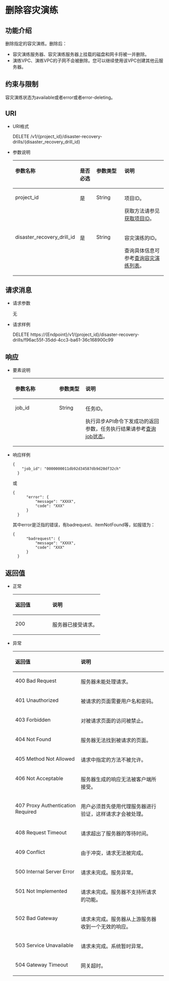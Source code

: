 # 删除容灾演练<a name="sdrs_05_0702"></a>

## 功能介绍<a name="section10712172153513"></a>

删除指定的容灾演练。删除后：

-   容灾演练服务器、容灾演练服务器上挂载的磁盘和网卡将被一并删除。
-   演练VPC、演练VPC的子网不会被删除。您可以继续使用该VPC创建其他云服务器。

## 约束与限制<a name="section7717172173519"></a>

容灾演练状态为available或者error或者error-deleting。

## URI<a name="section157201821113516"></a>

-   URI格式

    DELETE /v1/\{project\_id\}/disaster-recovery-drills/\{disaster\_recovery\_drill\_id\}

-   参数说明

    <a name="table77247213354"></a>
    <table><thead align="left"><tr id="row8810132213510"><th class="cellrowborder" valign="top" width="21.21212121212121%" id="mcps1.1.5.1.1"><p id="p148101922163517"><a name="p148101922163517"></a><a name="p148101922163517"></a>参数名称</p>
    </th>
    <th class="cellrowborder" valign="top" width="14.141414141414138%" id="mcps1.1.5.1.2"><p id="p481032223510"><a name="p481032223510"></a><a name="p481032223510"></a>是否必选</p>
    </th>
    <th class="cellrowborder" valign="top" width="23.23232323232323%" id="mcps1.1.5.1.3"><p id="p148101322203518"><a name="p148101322203518"></a><a name="p148101322203518"></a>参数类型</p>
    </th>
    <th class="cellrowborder" valign="top" width="41.41414141414141%" id="mcps1.1.5.1.4"><p id="p178101222183514"><a name="p178101222183514"></a><a name="p178101222183514"></a>说明</p>
    </th>
    </tr>
    </thead>
    <tbody><tr id="row1981012224351"><td class="cellrowborder" valign="top" width="21.21212121212121%" headers="mcps1.1.5.1.1 "><p id="p1810152215359"><a name="p1810152215359"></a><a name="p1810152215359"></a>project_id</p>
    </td>
    <td class="cellrowborder" valign="top" width="14.141414141414138%" headers="mcps1.1.5.1.2 "><p id="p14810152213353"><a name="p14810152213353"></a><a name="p14810152213353"></a>是</p>
    </td>
    <td class="cellrowborder" valign="top" width="23.23232323232323%" headers="mcps1.1.5.1.3 "><p id="p7810192217351"><a name="p7810192217351"></a><a name="p7810192217351"></a>String</p>
    </td>
    <td class="cellrowborder" valign="top" width="41.41414141414141%" headers="mcps1.1.5.1.4 "><p id="p28101227354"><a name="p28101227354"></a><a name="p28101227354"></a>项目ID。</p>
    <p id="p1011411112497"><a name="p1011411112497"></a><a name="p1011411112497"></a>获取方法请参见<a href="获取项目ID.md">获取项目ID</a>。</p>
    </td>
    </tr>
    <tr id="row14810102243515"><td class="cellrowborder" valign="top" width="21.21212121212121%" headers="mcps1.1.5.1.1 "><p id="p15810922193516"><a name="p15810922193516"></a><a name="p15810922193516"></a>disaster_recovery_drill_id</p>
    </td>
    <td class="cellrowborder" valign="top" width="14.141414141414138%" headers="mcps1.1.5.1.2 "><p id="p881015229351"><a name="p881015229351"></a><a name="p881015229351"></a>是</p>
    </td>
    <td class="cellrowborder" valign="top" width="23.23232323232323%" headers="mcps1.1.5.1.3 "><p id="p2810322173515"><a name="p2810322173515"></a><a name="p2810322173515"></a>String</p>
    </td>
    <td class="cellrowborder" valign="top" width="41.41414141414141%" headers="mcps1.1.5.1.4 "><p id="p20810722183512"><a name="p20810722183512"></a><a name="p20810722183512"></a>容灾演练的ID。</p>
    <p id="p558414565416"><a name="p558414565416"></a><a name="p558414565416"></a>查询具体信息可参考<a href="查询容灾演练列表.md">查询容灾演练列表</a>。</p>
    </td>
    </tr>
    </tbody>
    </table>


## 请求消息<a name="section1973942115356"></a>

-   请求参数

    无

-   请求样例

    DELETE https://\{Endpoint\}/v1/\{project\_id\}/disaster-recovery-drills/f96ac55f-35dd-4cc3-ba61-36c168900c99


## 响应<a name="section17391021133518"></a>

-   要素说明

    <a name="table1074342183511"></a>
    <table><thead align="left"><tr id="row4810202233512"><th class="cellrowborder" valign="top" width="29.07%" id="mcps1.1.4.1.1"><p id="p0810622153517"><a name="p0810622153517"></a><a name="p0810622153517"></a>参数名称</p>
    </th>
    <th class="cellrowborder" valign="top" width="17.44%" id="mcps1.1.4.1.2"><p id="p58115224351"><a name="p58115224351"></a><a name="p58115224351"></a>参数类型</p>
    </th>
    <th class="cellrowborder" valign="top" width="53.49%" id="mcps1.1.4.1.3"><p id="p168112224356"><a name="p168112224356"></a><a name="p168112224356"></a>说明</p>
    </th>
    </tr>
    </thead>
    <tbody><tr id="row1781182210358"><td class="cellrowborder" valign="top" width="29.07%" headers="mcps1.1.4.1.1 "><p id="p13811922163518"><a name="p13811922163518"></a><a name="p13811922163518"></a>job_id</p>
    </td>
    <td class="cellrowborder" valign="top" width="17.44%" headers="mcps1.1.4.1.2 "><p id="p1281162219355"><a name="p1281162219355"></a><a name="p1281162219355"></a>String</p>
    </td>
    <td class="cellrowborder" valign="top" width="53.49%" headers="mcps1.1.4.1.3 "><p id="p18111322173518"><a name="p18111322173518"></a><a name="p18111322173518"></a>任务ID。</p>
    <p id="p54413436307"><a name="p54413436307"></a><a name="p54413436307"></a>执行异步API命令下发成功的返回参数，任务执行结果请参考<a href="查询job状态.md">查询job状态</a>。</p>
    </td>
    </tr>
    </tbody>
    </table>

-   响应样例

    ```
    {  
        "job_id": "0000000011db92d34587db9d20df32ch"  
      }
    ```

    或

    ```
    {  
          "error": {  
              "message": "XXXX",   
              "code": "XXX"  
          }  
      }
    ```

    其中error是泛指的错误，有badrequest、itemNotFound等，如报错为：

    ```
    {  
          "badrequest": {  
              "message": "XXXX",   
              "code": "XXX"  
          }  
      }
    ```


## 返回值<a name="section0752821153510"></a>

-   正常

    <a name="table875592143517"></a>
    <table><thead align="left"><tr id="row19811422123519"><th class="cellrowborder" valign="top" width="42.42%" id="mcps1.1.3.1.1"><p id="p19811202216355"><a name="p19811202216355"></a><a name="p19811202216355"></a>返回值</p>
    </th>
    <th class="cellrowborder" valign="top" width="57.58%" id="mcps1.1.3.1.2"><p id="p5811222153519"><a name="p5811222153519"></a><a name="p5811222153519"></a>说明</p>
    </th>
    </tr>
    </thead>
    <tbody><tr id="row8811622173516"><td class="cellrowborder" valign="top" width="42.42%" headers="mcps1.1.3.1.1 "><p id="p581132212351"><a name="p581132212351"></a><a name="p581132212351"></a>200</p>
    </td>
    <td class="cellrowborder" valign="top" width="57.58%" headers="mcps1.1.3.1.2 "><p id="p8812122215356"><a name="p8812122215356"></a><a name="p8812122215356"></a>服务器已接受请求。</p>
    </td>
    </tr>
    </tbody>
    </table>

-   异常

    <a name="table575962153514"></a>
    <table><thead align="left"><tr id="row5812112273512"><th class="cellrowborder" valign="top" width="43.43%" id="mcps1.1.3.1.1"><p id="p4812112210359"><a name="p4812112210359"></a><a name="p4812112210359"></a>返回值</p>
    </th>
    <th class="cellrowborder" valign="top" width="56.57%" id="mcps1.1.3.1.2"><p id="p28122227359"><a name="p28122227359"></a><a name="p28122227359"></a>说明</p>
    </th>
    </tr>
    </thead>
    <tbody><tr id="row198121227351"><td class="cellrowborder" valign="top" width="43.43%" headers="mcps1.1.3.1.1 "><p id="p1581292223511"><a name="p1581292223511"></a><a name="p1581292223511"></a>400 Bad Request</p>
    </td>
    <td class="cellrowborder" valign="top" width="56.57%" headers="mcps1.1.3.1.2 "><p id="p7812162233514"><a name="p7812162233514"></a><a name="p7812162233514"></a>服务器未能处理请求。</p>
    </td>
    </tr>
    <tr id="row13812122173519"><td class="cellrowborder" valign="top" width="43.43%" headers="mcps1.1.3.1.1 "><p id="p0812182215356"><a name="p0812182215356"></a><a name="p0812182215356"></a>401 Unauthorized</p>
    </td>
    <td class="cellrowborder" valign="top" width="56.57%" headers="mcps1.1.3.1.2 "><p id="p18121922143519"><a name="p18121922143519"></a><a name="p18121922143519"></a>被请求的页面需要用户名和密码。</p>
    </td>
    </tr>
    <tr id="row18812162263513"><td class="cellrowborder" valign="top" width="43.43%" headers="mcps1.1.3.1.1 "><p id="p18121122163511"><a name="p18121122163511"></a><a name="p18121122163511"></a>403 Forbidden</p>
    </td>
    <td class="cellrowborder" valign="top" width="56.57%" headers="mcps1.1.3.1.2 "><p id="p78121223353"><a name="p78121223353"></a><a name="p78121223353"></a>对被请求页面的访问被禁止。</p>
    </td>
    </tr>
    <tr id="row281216228353"><td class="cellrowborder" valign="top" width="43.43%" headers="mcps1.1.3.1.1 "><p id="p178128223353"><a name="p178128223353"></a><a name="p178128223353"></a>404 Not Found</p>
    </td>
    <td class="cellrowborder" valign="top" width="56.57%" headers="mcps1.1.3.1.2 "><p id="p281222218358"><a name="p281222218358"></a><a name="p281222218358"></a>服务器无法找到被请求的页面。</p>
    </td>
    </tr>
    <tr id="row48121522133515"><td class="cellrowborder" valign="top" width="43.43%" headers="mcps1.1.3.1.1 "><p id="p9812172213515"><a name="p9812172213515"></a><a name="p9812172213515"></a>405 Method Not Allowed</p>
    </td>
    <td class="cellrowborder" valign="top" width="56.57%" headers="mcps1.1.3.1.2 "><p id="p1481217224355"><a name="p1481217224355"></a><a name="p1481217224355"></a>请求中指定的方法不被允许。</p>
    </td>
    </tr>
    <tr id="row5812022113515"><td class="cellrowborder" valign="top" width="43.43%" headers="mcps1.1.3.1.1 "><p id="p15812172263516"><a name="p15812172263516"></a><a name="p15812172263516"></a>406 Not Acceptable</p>
    </td>
    <td class="cellrowborder" valign="top" width="56.57%" headers="mcps1.1.3.1.2 "><p id="p19812142283512"><a name="p19812142283512"></a><a name="p19812142283512"></a>服务器生成的响应无法被客户端所接受。</p>
    </td>
    </tr>
    <tr id="row1881222211354"><td class="cellrowborder" valign="top" width="43.43%" headers="mcps1.1.3.1.1 "><p id="p1881213223352"><a name="p1881213223352"></a><a name="p1881213223352"></a>407 Proxy Authentication Required</p>
    </td>
    <td class="cellrowborder" valign="top" width="56.57%" headers="mcps1.1.3.1.2 "><p id="p5812322173516"><a name="p5812322173516"></a><a name="p5812322173516"></a>用户必须首先使用代理服务器进行验证，这样请求才会被处理。</p>
    </td>
    </tr>
    <tr id="row1781262210356"><td class="cellrowborder" valign="top" width="43.43%" headers="mcps1.1.3.1.1 "><p id="p18121322113516"><a name="p18121322113516"></a><a name="p18121322113516"></a>408 Request Timeout</p>
    </td>
    <td class="cellrowborder" valign="top" width="56.57%" headers="mcps1.1.3.1.2 "><p id="p081242212355"><a name="p081242212355"></a><a name="p081242212355"></a>请求超出了服务器的等待时间。</p>
    </td>
    </tr>
    <tr id="row1681222213511"><td class="cellrowborder" valign="top" width="43.43%" headers="mcps1.1.3.1.1 "><p id="p28138222358"><a name="p28138222358"></a><a name="p28138222358"></a>409 Conflict</p>
    </td>
    <td class="cellrowborder" valign="top" width="56.57%" headers="mcps1.1.3.1.2 "><p id="p198131223353"><a name="p198131223353"></a><a name="p198131223353"></a>由于冲突，请求无法被完成。</p>
    </td>
    </tr>
    <tr id="row19813182218353"><td class="cellrowborder" valign="top" width="43.43%" headers="mcps1.1.3.1.1 "><p id="p481352213514"><a name="p481352213514"></a><a name="p481352213514"></a>500 Internal Server Error</p>
    </td>
    <td class="cellrowborder" valign="top" width="56.57%" headers="mcps1.1.3.1.2 "><p id="p281332217358"><a name="p281332217358"></a><a name="p281332217358"></a>请求未完成。服务异常。</p>
    </td>
    </tr>
    <tr id="row1281392203511"><td class="cellrowborder" valign="top" width="43.43%" headers="mcps1.1.3.1.1 "><p id="p1281382273512"><a name="p1281382273512"></a><a name="p1281382273512"></a>501 Not Implemented</p>
    </td>
    <td class="cellrowborder" valign="top" width="56.57%" headers="mcps1.1.3.1.2 "><p id="p12813202233512"><a name="p12813202233512"></a><a name="p12813202233512"></a>请求未完成。服务器不支持所请求的功能。</p>
    </td>
    </tr>
    <tr id="row1881382213510"><td class="cellrowborder" valign="top" width="43.43%" headers="mcps1.1.3.1.1 "><p id="p78137226353"><a name="p78137226353"></a><a name="p78137226353"></a>502 Bad Gateway</p>
    </td>
    <td class="cellrowborder" valign="top" width="56.57%" headers="mcps1.1.3.1.2 "><p id="p381317220350"><a name="p381317220350"></a><a name="p381317220350"></a>请求未完成。服务器从上游服务器收到一个无效的响应。</p>
    </td>
    </tr>
    <tr id="row281352253519"><td class="cellrowborder" valign="top" width="43.43%" headers="mcps1.1.3.1.1 "><p id="p581313227355"><a name="p581313227355"></a><a name="p581313227355"></a>503 Service Unavailable</p>
    </td>
    <td class="cellrowborder" valign="top" width="56.57%" headers="mcps1.1.3.1.2 "><p id="p148131722153516"><a name="p148131722153516"></a><a name="p148131722153516"></a>请求未完成。系统暂时异常。</p>
    </td>
    </tr>
    <tr id="row198135221356"><td class="cellrowborder" valign="top" width="43.43%" headers="mcps1.1.3.1.1 "><p id="p9813102253520"><a name="p9813102253520"></a><a name="p9813102253520"></a>504 Gateway Timeout</p>
    </td>
    <td class="cellrowborder" valign="top" width="56.57%" headers="mcps1.1.3.1.2 "><p id="p381317223358"><a name="p381317223358"></a><a name="p381317223358"></a>网关超时。</p>
    </td>
    </tr>
    </tbody>
    </table>


